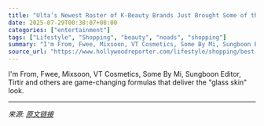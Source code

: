 ```yaml
---
title: "Ulta’s Newest Roster of K-Beauty Brands Just Brought Some of the Most Innovative Skin-Care Ingredients to the U.S."
date: 2025-07-29T00:38:07+08:00
categories: ["entertainment"]
tags: ["Lifestyle", "Shopping", "beauty", "noads", "shopping"]
summary: "I'm From, Fwee, Mixsoon, VT Cosmetics, Some By Mi, Sungboon Editor, Tirtir and others are game-changing formulas that deliver the \"glass skin\" look."
source_url: "https://www.hollywoodreporter.com/lifestyle/shopping/best-new-k-beauty-skin-care-brands-products-ulta-2025-1236318113/"
---
```


I'm From, Fwee, Mixsoon, VT Cosmetics, Some By Mi, Sungboon Editor, Tirtir and others are game-changing formulas that deliver the "glass skin" look.

---

*来源: [原文链接](https://www.hollywoodreporter.com/lifestyle/shopping/best-new-k-beauty-skin-care-brands-products-ulta-2025-1236318113/)*
